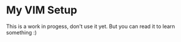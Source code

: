 My VIM Setup
============

This is a work in progess, don't use it yet. But you can read it to learn something :)
